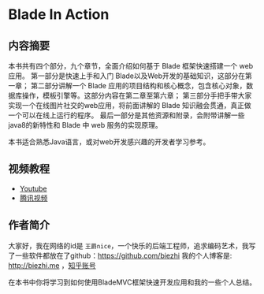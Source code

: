 # Blade In Action

## 内容摘要

本书共有四个部分，九个章节，全面介绍如何基于 Blade 框架快速搭建一个 web 应用。
第一部分是快速上手和入门 Blade以及Web开发的基础知识，这部分在第一章；
第二部分讲解一个 Blade 应用的项目结构和核心概念，包含核心对象，数据库操作，模板引擎等。这部分内容在第二章至第六章；
第三部分手把手带大家实现一个在线图片社交的web应用，将前面讲解的 Blade 知识融会贯通，真正做一个可以在线上运行的程序。
最后一部分是其他资源和附录，会附带讲解一些java8的新特性和 Blade 中 web 服务的实现原理。

本书适合熟悉Java语言，或对web开发感兴趣的开发者学习参考。

## 视频教程

- [Youtube](https://www.youtube.com/playlist?list=PLK2w-tGRdrj5TV2lxHFj8hcg4mbmRmnWX)
- [腾讯视频](http://v.qq.com/vplus/56171fe5fc0541ba6f356522325b0902/foldervideos/w6g0008012ruo91)

## 作者简介

大家好，我在网络的id是 `王爵nice`，一个快乐的后端工程师，追求编码艺术，我写了一些软件都放在了github：https://github.com/biezhi
我的个人博客是: http://biezhi.me ，[知乎账号](https://www.zhihu.com/people/biezhi)

在本书中你将学习到如何使用BladeMVC框架快速开发应用和我的一些个人总结。